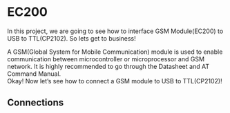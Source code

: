 # EC200

In this project, we are going to see how to interface GSM Module(EC200) to USB to TTL(CP2102). So lets get to business!

A GSM(Global System for Mobile Communication) module is used to enable communication between microcontroller or microprocessor and GSM network.
It is highly recommended to go through the Datasheet and AT Command Manual.<br>
Okay! Now let’s see how to connect a GSM module to USB to TTL(CP2102)!

## Connections
